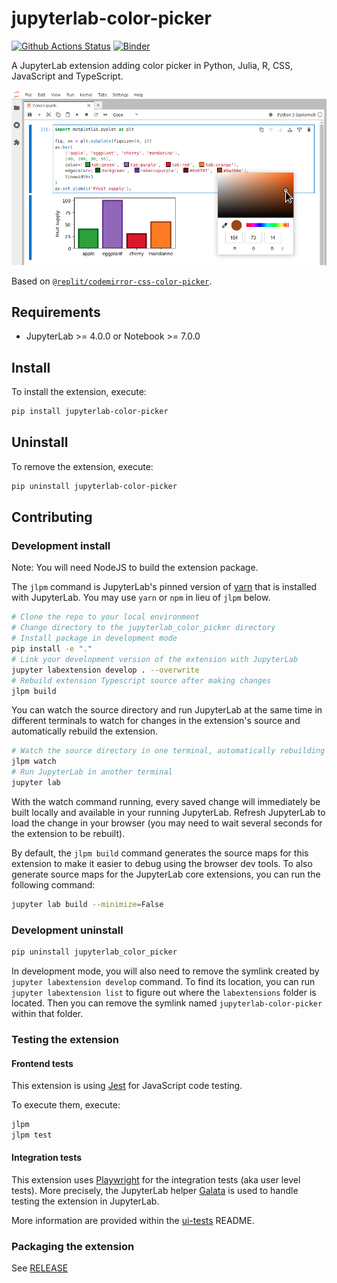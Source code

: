 # jupyterlab-color-picker

[![Github Actions Status](https://github.com/krassowski/jupyterlab-color-picker/workflows/Build/badge.svg)](https://github.com/krassowski/jupyterlab-color-picker/actions/workflows/build.yml)
[![Binder](https://mybinder.org/badge_logo.svg)](https://mybinder.org/v2/gh/krassowski/jupyterlab-color-picker/main?urlpath=lab)

A JupyterLab extension adding color picker in Python, Julia, R, CSS, JavaScript and TypeScript.

![color picker][picker]

[picker]: https://raw.githubusercontent.com/krassowski/jupyterlab-color-picker/main/docs/images/picker.png

Based on [`@replit/codemirror-css-color-picker`](https://github.com/replit/Codemirror-CSS-color-picker).

## Requirements

- JupyterLab >= 4.0.0 or Notebook >= 7.0.0

## Install

To install the extension, execute:

```bash
pip install jupyterlab-color-picker
```

## Uninstall

To remove the extension, execute:

```bash
pip uninstall jupyterlab-color-picker
```

## Contributing

### Development install

Note: You will need NodeJS to build the extension package.

The `jlpm` command is JupyterLab's pinned version of
[yarn](https://yarnpkg.com/) that is installed with JupyterLab. You may use
`yarn` or `npm` in lieu of `jlpm` below.

```bash
# Clone the repo to your local environment
# Change directory to the jupyterlab_color_picker directory
# Install package in development mode
pip install -e "."
# Link your development version of the extension with JupyterLab
jupyter labextension develop . --overwrite
# Rebuild extension Typescript source after making changes
jlpm build
```

You can watch the source directory and run JupyterLab at the same time in different terminals to watch for changes in the extension's source and automatically rebuild the extension.

```bash
# Watch the source directory in one terminal, automatically rebuilding when needed
jlpm watch
# Run JupyterLab in another terminal
jupyter lab
```

With the watch command running, every saved change will immediately be built locally and available in your running JupyterLab. Refresh JupyterLab to load the change in your browser (you may need to wait several seconds for the extension to be rebuilt).

By default, the `jlpm build` command generates the source maps for this extension to make it easier to debug using the browser dev tools. To also generate source maps for the JupyterLab core extensions, you can run the following command:

```bash
jupyter lab build --minimize=False
```

### Development uninstall

```bash
pip uninstall jupyterlab_color_picker
```

In development mode, you will also need to remove the symlink created by `jupyter labextension develop`
command. To find its location, you can run `jupyter labextension list` to figure out where the `labextensions`
folder is located. Then you can remove the symlink named `jupyterlab-color-picker` within that folder.

### Testing the extension

#### Frontend tests

This extension is using [Jest](https://jestjs.io/) for JavaScript code testing.

To execute them, execute:

```sh
jlpm
jlpm test
```

#### Integration tests

This extension uses [Playwright](https://playwright.dev/docs/intro) for the integration tests (aka user level tests).
More precisely, the JupyterLab helper [Galata](https://github.com/jupyterlab/jupyterlab/tree/master/galata) is used to handle testing the extension in JupyterLab.

More information are provided within the [ui-tests](./ui-tests/README.md) README.

### Packaging the extension

See [RELEASE](RELEASE.md)
